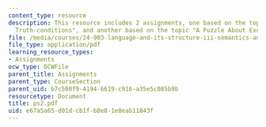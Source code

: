 ```yaml
---
content_type: resource
description: This resource includes 2 assignments, one based on the topic "Beyond
  Truth-conditions", and another based on the topic "A Puzzle About Exclusive Disjunction."
file: /media/courses/24-903-language-and-its-structure-iii-semantics-and-pragmatics-spring-2005/e67a5a65d01dcb1fb8e81e8eab11843f_ps2.pdf
file_type: application/pdf
learning_resource_types:
- Assignments
ocw_type: OCWFile
parent_title: Assignments
parent_type: CourseSection
parent_uid: b7c500f9-4194-6619-c916-a35e5c085b9b
resourcetype: Document
title: ps2.pdf
uid: e67a5a65-d01d-cb1f-b8e8-1e8eab11843f
---
```


